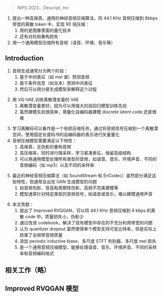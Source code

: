 > NIPS 2023，Descript, Inc
<!-- 翻译 & 理解 -->
<!-- Language models have been successfully used to model natural signals, such as images, speech, and music. A key component of these models is a high quality neural compression model that can compress high-dimensional natural signals into lower dimensional discrete tokens. To that end, we introduce a high-fidelity universal neural audio compression algorithm that achieves 90x compression of 44.1 KHz audio into tokens at just 8kbps bandwidth. We achieve this by combining advances in high-fidelity audio generation with better vector quantization tech- niques from the image domain, along with improved adversarial and reconstruction losses. We compress all domains (speech, environment, music, etc.) with a single universal model, making it widely applicable to generative modeling of all audio. We compare with competing audio compression algorithms, and find our method outperforms them significantly. We provide thorough ablations for every design choice, as well as open-source code and trained model weights. We hope our work can lay the foundation for the next generation of high-fidelity audio modeling. -->
1. 提出一种高保真、通用的神经音频压缩算法，将 44.1 KHz 音频压缩到 8kbps 带宽的离散 token 中，实现 90 倍压缩：
    1. 用的是图像里面的量化技术
    2. 还有对抗和重构损失
2. 用一个通用模型压缩所有音频（语音、环境、音乐等）

## Introduction
<!-- Generative modeling of high-resolution audio is difficult due to high dimensionality (~44,100 samples per second of audio) [24, 19], and presence of structure at different time-scales with both short and long-term dependencies. To mitigate this problem, audio generation is typically divided into two stages: 1) predicting audio conditioned on some intermediate representation such as mel-spectrograms [24, 28, 19, 30] and 2) predicting the intermediate representation given some conditioning information, such as text [35, 34]. This can be interpreted as a hierarchical generative model, with observed intermediate variables. Naturally, an alternate formulation is to learn the intermediate variables using the variational auto-encoder (VAE) framework, with a learned conditional prior to predict the latent variables given some conditioning. This formulation, with continuous latent variables and training an expressive prior using normalizing flows has been quite successful for speech synthesis [17, 36]. -->
1. 音频生成通常分为两个阶段：
    1. 基于中间表征（如 mel 谱）预测音频
    2. 基于条件信息（如文本）预测中间表征
    3. 然后可以用分层生成模型来解释这个过程
<!-- A closely related idea is to train the same varitional-autoencoder with discrete latent variables using VQ-VAE [38]. Arguably, discrete latent variables are a better choice since expressive priors can be trained using powerful autoregressive models that have been developed for modeling distributions over discrete variables [27]. Specifically, transformer language models [39] have already exhibited the capacity to scale with data and model capacity to learn arbitrarily complex distributions such as text[6], images[12, 44], audio [5, 41], music [1], etc. While modeling the prior is straightforward, modeling the discrete latent codes using a quantized auto-encoder remains a challenge -->
2. 用 VQ-VAE 训练离散潜变量的 VAE
    1. 离散潜变量更好，因为可以用强大的自回归模型训练先验
    2. 虽然建模先验很简单，用量化自编码器建模 discrete latent code 还是很难
<!-- Learning these discrete codes can be interpreted as a lossy compression task, where the audio signal is compressed into a discrete latent space by vector-quantizing the representations of an autoencoder using a fixed length codebook. This audio compression model needs to satisfy the following properties: 1) Reconstruct audio with high fidelity and free of artifacts 2) Achieve high level of compression along with temporal downscaling to learn a compact representation that discards low-level imperceptible details while preserving high-level structure [38, 33] 3) Handle all types of audio such as speech, music, environmental sounds, different audio encodings (such as mp3) as well as different sampling rates using a single universal model. -->
3. 学习离散码可以看作是一个有损压缩任务，通过将音频信号压缩到一个离散潜空间，使用固定长度码书的自编码器的表示进行矢量量化
4. 音频压缩模型需要满足以下特性：
    1. 高保真、无伪影的重构音频
    2. 高压缩率，同时进行降采样，学习紧凑表征，保留高级结构
    3. 可以用通用模型处理所有类型的音频，如语音、音乐、环境声音、不同的音频编码（如 mp3）以及不同的采样率
<!-- While the recent neural audio compression algorithms such as SoundStream [46] and EnCodec [8] partially satisfy these properties, they often suffer from the same issues that plague GAN-based generation models. Specifically, such models exhibit audio artifacts such as tonal artifacts [29], pitch and periodicity artifacts [25] and imperfectly model high-frequencies leading to audio that are clearly distinguishable from originals. These models are often tailored to a specific type of audio signal such as speech or music and struggle to model generic sounds. We make the following contributions: -->
5. 最近的神经音频压缩算法（如 SoundStream 和 EnCodec）虽然部分满足这些特性，但通常会出现 GAN 生成模型的问题
    1. 如音频伪影、音高和周期性伪影、高频不完美建模等
    2. 模型通常针对特定类型的音频信号，如语音或音乐，难以建模通用声音
<!-- • We introduce Improved RVQGAN a high fidelity universal audio compression model, that can compress 44.1 KHz audio into discrete codes at 8 kbps bitrate (~90x compression) with minimal loss in quality and fewer artifacts. Our model outperforms state-of-the-art methods by a large margin even at lower bitrates (higher compression) , when evaluated with both quantitative metrics and qualitative listening tests.
• We identify a critical issue in existing models which don’t utilize the full bandwidth due to codebook collapse (where a fraction of the codes are unused) and fix it using improved codebook learning techniques.
• We identify a side-effect of quantizer dropout - a technique designed to allow a single model to support variable bitrates, actually hurts the full-bandwidth audio quality and propose a solution to mitigate it.
• We make impactful design changes to existing neural audio codecs by adding periodic inductive biases, multi-scale STFT discriminator, multi-scale mel loss and provide thorough ablations and intuitions to motivate them.
• Our proposed method is a universal audio compression model, capable of handling speech, music, environmental sounds, different sampling rates and audio encoding formats. -->
6. 本文贡献：
    1. 提出了 Improved RVQGAN，可以将 44.1 KHz 音频压缩到 8 kbps 的离散 code 中，质量损失小，伪影少
    2. 通过改进 codebook，解决了现有模型中存在的不充分利用带宽的问题
    3. 认为 quantizer dropout 虽然使得单个模型支持可变比特率，但是实际上损害了全频带音频质量
    4. 添加 periodic inductive biase、多尺度 STFT 判别器、多尺度 mel 损失 
    5. 是一个通用音频压缩模型，能够处理语音、音乐、环境声音、不同的采样率和音频编码格式

## 相关工作（略）

## Improved RVQGAN 模型
